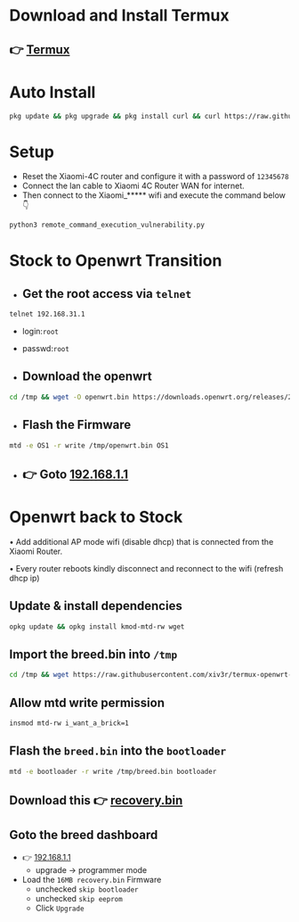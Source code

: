 # Download and Install Termux

## 👉 [Termux](https://github.com/termux/termux-app/releases/download/v0.118.1/termux-app_v0.118.1+github-debug_universal.apk)

# Auto Install

```sh
pkg update && pkg upgrade && pkg install curl && curl https://raw.githubusercontent.com/xiv3r/termux-openwrt-invasion/refs/heads/main/openwrt-invasion.sh > openwrt-invasion.sh && sh openwrt-invasion.sh
```

# Setup
- Reset the Xiaomi-4C router and configure it with a password of `12345678`
- Connect the lan cable to Xiaomi 4C Router WAN for internet.
- Then connect to the Xiaomi_***** wifi and execute the command below 👇 

```sh
python3 remote_command_execution_vulnerability.py
```

# Stock to Openwrt Transition
- ## Get the root access via `telnet`
```sh
telnet 192.168.31.1
```
- login:`root`
- passwd:`root`

- ## Download the openwrt
```sh
cd /tmp && wget -O openwrt.bin https://downloads.openwrt.org/releases/23.05.5/targets/ramips/mt76x8/openwrt-23.05.5-ramips-mt76x8-xiaomi_mi-router-4c-squashfs-sysupgrade.bin
```
- ## Flash the Firmware
```sh
mtd -e OS1 -r write /tmp/openwrt.bin OS1
```
- ## 👉 Goto [192.168.1.1](http://192.168.1.1)

# Openwrt back to Stock

• Add additional AP mode wifi (disable dhcp) that is connected from the Xiaomi Router.

• Every router reboots kindly disconnect and reconnect to the wifi (refresh dhcp ip)
<br>
## Update & install dependencies
```sh
opkg update && opkg install kmod-mtd-rw wget
```
## Import the breed.bin into `/tmp`
```sh
cd /tmp && wget https://raw.githubusercontent.com/xiv3r/termux-openwrt-invasion/refs/heads/main/breed.bin
```
## Allow mtd write permission
```sh
insmod mtd-rw i_want_a_brick=1
```
## Flash the `breed.bin` into the `bootloader`
```sh
mtd -e bootloader -r write /tmp/breed.bin bootloader
```
## Download this 👉 [recovery.bin](https://raw.githubusercontent.com/xiv3r/termux-openwrt-invasion/refs/heads/main/recovery.bin)

## Goto the breed dashboard
- 👉 [192.168.1.1](192.168.1.1)
  - upgrade -> programmer mode
- Load the `16MB recovery.bin` Firmware
  - unchecked `skip bootloader`
  - unchecked `skip eeprom`
  - Click `Upgrade`
